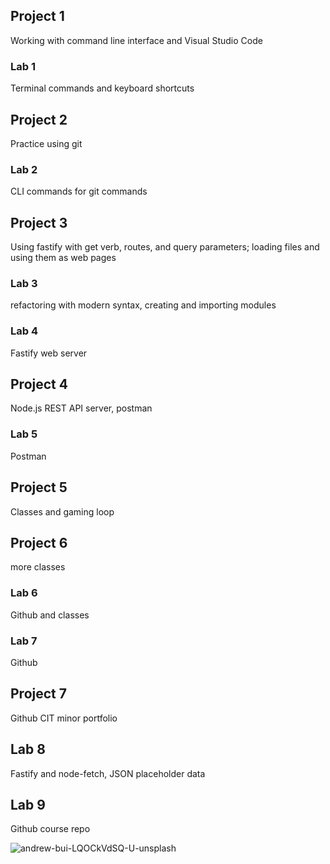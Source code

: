 ## Project 1
Working with command line interface and Visual Studio Code
### Lab 1
Terminal commands and keyboard shortcuts
## Project 2
Practice using git
### Lab 2
CLI commands for git commands
## Project 3
Using fastify with get verb, routes, and query parameters; loading files and using them as web pages
### Lab 3
refactoring with modern syntax, creating and importing modules
### Lab 4
Fastify web server
## Project 4
Node.js REST API server, postman
### Lab 5
Postman
## Project 5
Classes and gaming loop
## Project 6
more classes
### Lab 6
Github and classes
### Lab 7
Github
## Project 7
Github CIT minor portfolio
## Lab 8
Fastify and node-fetch, JSON placeholder data
## Lab 9
Github course repo

![andrew-bui-LQOCkVdSQ-U-unsplash](https://user-images.githubusercontent.com/84606468/120871295-137dd000-c550-11eb-9734-c6e52741f0c0.jpg)

